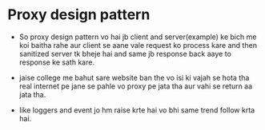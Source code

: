 # Proxy design pattern

- So proxy design pattern vo hai jb client and server(example) ke bich me koi baitha rahe aur client se aane vale request ko process kare and then sanitized server tk bheje hai and same jb response back aaye to response ke sath kare.
- jaise college me bahut sare website ban the vo isi ki vajah se hota tha real internet pe jane se pahle vo proxy pe jata tha aur vahi se return aa jata tha.

- like loggers and event jo hm raise krte hai vo bhi same trend follow krta hai.